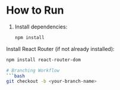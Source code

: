 # How to Run 

1. Install dependencies:
   ```bash
   npm install
Install React Router (if not already installed):
```bash
npm install react-router-dom

# Branching Workflow
```bash
git checkout -b <your-branch-name>

